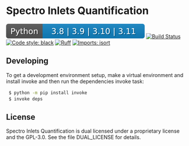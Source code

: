 # Spectro Inlets Quantification

[//]: # (The python version badge is generated with anybadge like so)
[//]: # (anybadge -o -l Python -v "3.8  | 3.9 | 3.10 | 3.11" -f .python_version_badge.svg -c "#1182C2")

[![Python version](.python_version_badge.svg)](https://www.python.org/)
[![Build Status](https://github.com/SpectroInlets/spectro_inlets_quantification/actions/workflows/ci.yml/badge.svg)](https://github.com/SpectroInlets/spectro_inlets_quantification)
[![Code style: black](https://img.shields.io/badge/code%20style-black-000000.svg)](https://github.com/psf/black)
[![Ruff](https://img.shields.io/endpoint?url=https://raw.githubusercontent.com/charliermarsh/ruff/main/assets/badge/v2.json)](https://github.com/charliermarsh/ruff)
[![Imports: isort](https://img.shields.io/badge/%20imports-isort-%231674b1?style=flat&labelColor=ef8336)](https://pycqa.github.io/isort/)

## Developing

To get a development environment setup, make a virtual environment and install invoke and then run
the dependencies invoke task:

```bash
 $ python -m pip install invoke
 $ invoke deps
```

## License

Spectro Inlets Quantification is dual licensed under a proprietary
license and the GPL-3.0. See the file DUAL\_LICENSE for details.

